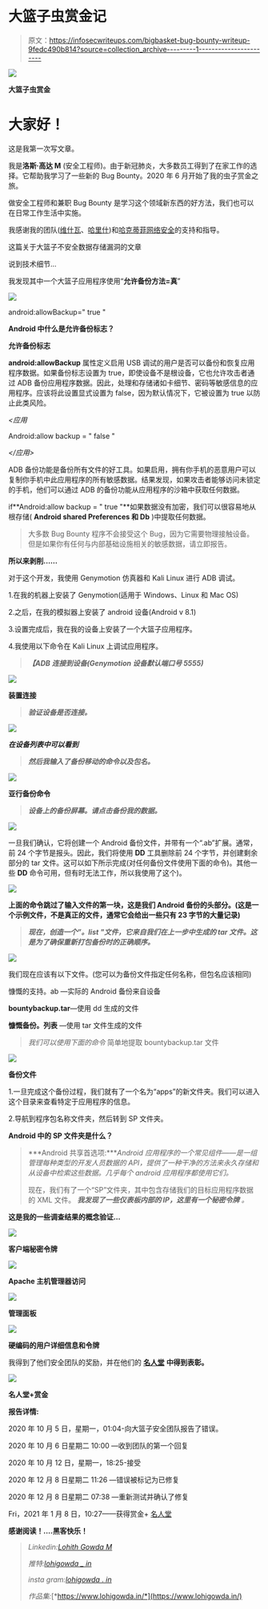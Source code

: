 # 大篮子虫赏金记

> 原文：<https://infosecwriteups.com/bigbasket-bug-bounty-writeup-9fedc490b814?source=collection_archive---------1----------------------->

![](img/cbcc267f660438c63ec50328302b4f39.png)

**大篮子虫赏金**

# 大家好！

这是我第一次写文章。

我是**洛斯·高达 M** (安全工程师)。由于新冠肺炎，大多数员工得到了在家工作的选择。它帮助我学习了一些新的 Bug Bounty。2020 年 6 月开始了我的虫子赏金之旅。

做安全工程师和兼职 Bug Bounty 是学习这个领域新东西的好方法，我们也可以在日常工作生活中实施。

我感谢我的团队([维什瓦](https://www.linkedin.com/in/vishva-shankar/)、[哈里什](https://www.linkedin.com/in/harish-channegowda-231909106/))和[哈克蒂菲网络安全](https://hacktify.in/)的支持和指导。

这篇关于大篮子不安全数据存储漏洞的文章

说到技术细节…

我发现其中一个大篮子应用程序使用“**允许备份方法=真**”

![](img/85cf93057050ba69610b191934e66788.png)

android:allowBackup=" true "

**Android 中什么是允许备份标志？**

**允许备份标志**

**android:allowBackup** 属性定义启用 USB 调试的用户是否可以备份和恢复应用程序数据。如果备份标志设置为 true，即使设备不是根设备，它也允许攻击者通过 ADB 备份应用程序数据。因此，处理和存储诸如卡细节、密码等敏感信息的应用程序。应该将此设置显式设置为 false，因为默认情况下，它被设置为 true 以防止此类风险。

*<应用*

Android:allow backup = " false "

*</应用>*

ADB 备份功能是备份所有文件的好工具。如果启用，拥有你手机的恶意用户可以复制你手机中此应用程序的所有敏感数据。结果发现，如果攻击者能够访问未锁定的手机，他们可以通过 ADB 的备份功能从应用程序的沙箱中获取任何数据。

if**Android:allow backup = " true "**如果数据没有加密，我们可以很容易地从根存储( **Android shared Preferences 和 Db** )中提取任何数据。

> 大多数 Bug Bounty 程序不会接受这个 Bug，因为它需要物理接触设备。但是如果你有任何与内部基础设施相关的敏感数据，请立即报告。

**所以来剥削……**

对于这个开发，我使用 Genymotion 仿真器和 Kali Linux 进行 ADB 调试。

1.在我的机器上安装了 Genymotion(适用于 Windows、Linux 和 Mac OS)

2.之后，在我的模拟器上安装了 android 设备(Android v 8.1)

3.设置完成后，我在我的设备上安装了一个大篮子应用程序。

4.我使用以下命令在 Kali Linux 上调试应用程序。

> ***【ADB 连接到设备(Genymotion 设备默认端口号 5555)***

![](img/2557409ac5cf1848102450ed8bd7d161.png)

**装置连接**

> ***验证设备是否连接。***

![](img/25d103368be716312de948bd371c543d.png)

***在设备列表中可以看到***

> ***然后我输入了备份移动的命令以及包名。***

![](img/2ef47209378842b81c0eccb8414b730a.png)

**亚行备份命令**

> ***设备上的备份屏幕。请点击备份我的数据。***

![](img/0a4182921e7f3a49e3989d34fe8f87f2.png)

一旦我们确认，它将创建一个 Android 备份文件，并带有一个“.ab”扩展。通常，前 24 个字节是报头。因此，我们将使用 **DD** 工具删除前 24 个字节，并创建剩余部分的 tar 文件。这可以如下所示完成(对任何备份文件使用下面的命令)。其他一些 **DD** 命令可用，但有时无法工作，所以我使用了这个)。

![](img/79cd8e4dd3ec21bf380312833c0d11b4.png)

**上面的命令跳过了输入文件的第一块，这是我们 Android 备份的头部分。(这是一个示例文件，不是真正的文件，通常它会给出一些只有 23 字节的大量记录)**

> ***现在，创造一个”。list "文件，它来自我们在上一步中生成的 tar 文件。这是为了确保重新打包备份时的正确顺序。***

![](img/4b765dd4dcb19f9cb27919991e945877.png)

我们现在应该有以下文件。(您可以为备份文件指定任何名称，但包名应该相同)

慷慨的支持。ab —实际的 Android 备份来自设备

**bountybackup.tar**—使用 dd 生成的文件

**慷慨备份。列表** —使用 tar 文件生成的文件

> *我们可以使用下面的命令* 简单地提取 bountybackup.tar 文件

![](img/2a35dc32f1159d4cb08550045370f8aa.png)

**备份文件**

1.一旦完成这个备份过程，我们就有了一个名为“apps”的新文件夹。我们可以进入这个目录来查看特定于应用程序的信息。

2.导航到程序包名称文件夹，然后转到 SP 文件夹。

**Android 中的 SP 文件夹是什么？**

> ***Android 共享首选项:****Android 应用程序的一个常见组件——是一组管理每种类型的开发人员数据的 API，提供了一种干净的方法来永久存储和从设备中检索这些数据。几乎每个 android 应用程序都使用它们。*
> 
> 现在，我们有了一个“SP”文件夹，其中包含存储我们的目标应用程序数据的 XML 文件。 ***我发现了一些仪表板内部的 IP，这里有一个秘密令牌*** *。*

**这是我的一些调查结果的概念验证…**

![](img/e91425a11169f3247cbfdf2dec53ad00.png)

**客户端秘密令牌**

![](img/92e72783431628bcaa9551840fc0c5c3.png)

**Apache 主机管理器访问**

![](img/ffe26749d8d69c92ca969b1ebe502515.png)

**管理面板**

![](img/686e89f0e47e5d3d75ae12b7591656ec.png)

**硬编码的用户详细信息和令牌**

我得到了他们安全团队的奖励，并在他们的 [**名人堂**](https://tech.bigbasket.com/security-at-bigbasket/) **中得到表彰。**

![](img/e343b7206cc7abdb4863dcde7e94029b.png)

**名人堂+赏金**

**报告详情:**

2020 年 10 月 5 日，星期一，01:04-向大篮子安全团队报告了错误。

2020 年 10 月 6 日星期二 10:00 —收到团队的第一个回复

2020 年 10 月 12 日，星期一，18:25-接受

2020 年 12 月 8 日星期二 11:26 —错误被标记为已修复

2020 年 12 月 8 日星期二 07:38 —重新测试并确认了修复

Fri，2021 年 1 月 8 日，10:27——获得赏金+ [名人堂](https://tech.bigbasket.com/security-at-bigbasket/)

**感谢阅读！….黑客快乐！**

> *Linkedin:*[*Lohith Gowda M*](https://www.linkedin.com/in/lohigowda/)
> 
> *推特:*[*lohigowda _ in*](https://twitter.com/lohigowda_in)
> 
> *insta gram:*[*lohigowda . in*](https://www.instagram.com/lohigowda.in/)
> 
> *作品集:*[*https://www.lohigowda.in/*](https://www.lohigowda.in/)
